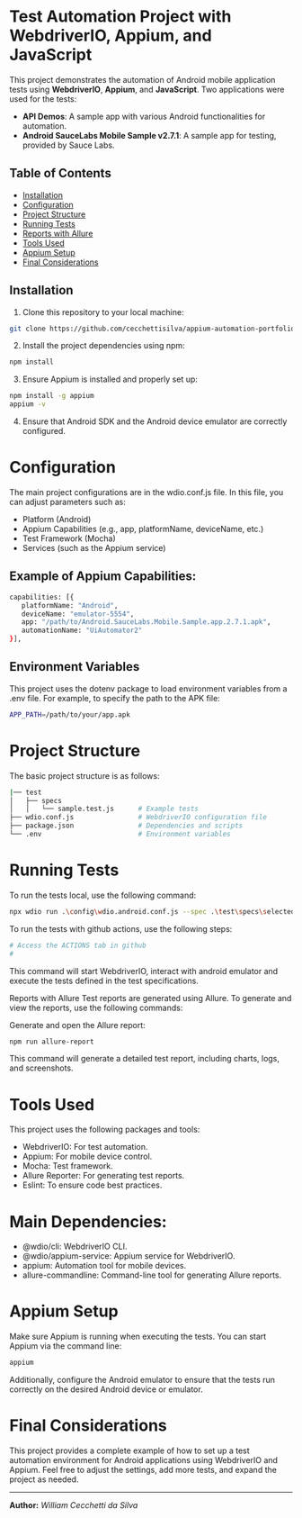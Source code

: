 # Test Automation Project with WebdriverIO, Appium, and JavaScript

This project demonstrates the automation of Android mobile application tests using **WebdriverIO**, **Appium**, and **JavaScript**.
Two applications were used for the tests:

- **API Demos**: A sample app with various Android functionalities for automation.
- **Android SauceLabs Mobile Sample v2.7.1**: A sample app for testing, provided by Sauce Labs.

## Table of Contents

- [Installation](#installation)
- [Configuration](#configuration)
- [Project Structure](#project-structure)
- [Running Tests](#running-tests)
- [Reports with Allure](#reports-with-allure)
- [Tools Used](#tools-used)
- [Appium Setup](#appium-setup)
- [Final Considerations](#final-considerations)

## Installation

1. Clone this repository to your local machine:

```bash {"id":"01J86N2K94RZFC6CARM2ZMKSBN"}
git clone https://github.com/cecchettisilva/appium-automation-portfolio3.git
```

2. Install the project dependencies using npm:

```bash {"id":"01J86N2K94RZFC6CARM6NES70K"}
npm install
```

3. Ensure Appium is installed and properly set up:

```bash {"id":"01J86N2K94RZFC6CARMAD62BHH"}
npm install -g appium
appium -v
```

4. Ensure that Android SDK and the Android device emulator are correctly configured.

# Configuration

The main project configurations are in the wdio.conf.js file. In this file, you can adjust parameters such as:

- Platform (Android)
- Appium Capabilities (e.g., app, platformName, deviceName, etc.)
- Test Framework (Mocha)
- Services (such as the Appium service)

## Example of Appium Capabilities:

```bash {"id":"01J86N2K94RZFC6CARMCRX8VB3"}
capabilities: [{
   platformName: "Android",
   deviceName: "emulator-5554",
   app: "/path/to/Android.SauceLabs.Mobile.Sample.app.2.7.1.apk",
   automationName: "UiAutomator2"
}],

```

## Environment Variables

This project uses the dotenv package to load environment variables from a .env file. For example, to specify the path to the APK file:

```bash {"id":"01J86N2K94RZFC6CARMEDV8YQE"}
APP_PATH=/path/to/your/app.apk

```

# Project Structure

The basic project structure is as follows:

```bash {"id":"01J86N2K94RZFC6CARMFE357RQ"}
|── test
│   ├── specs
│   │   └── sample.test.js      # Example tests
├── wdio.conf.js                # WebdriverIO configuration file
├── package.json                # Dependencies and scripts
└── .env                        # Environment variables

```

# Running Tests

To run the tests local, use the following command:

```bash {"id":"01J86N2K94RZFC6CARMGF5CAPR"}
npx wdio run .\config\wdio.android.conf.js --spec .\test\specs\selected-spec.js

```

To run the tests with github actions, use the following steps:

```bash {"id":"01J86NFYHKPP0GGVEZBQZ7MM4W"}
# Access the ACTIONS tab in github 
# 
```

This command will start WebdriverIO, interact with android emulator and execute the tests defined in the test specifications.

Reports with Allure
Test reports are generated using Allure. To generate and view the reports, use the following commands:

Generate and open the Allure report:

```bash {"id":"01J86N2K94RZFC6CARMKQZG6DC"}
npm run allure-report

```

This command will generate a detailed test report, including charts, logs, and screenshots.

# Tools Used

This project uses the following packages and tools:

- WebdriverIO: For test automation.
- Appium: For mobile device control.
- Mocha: Test framework.
- Allure Reporter: For generating test reports.
- Eslint: To ensure code best practices.

# Main Dependencies:

- @wdio/cli: WebdriverIO CLI.
- @wdio/appium-service: Appium service for WebdriverIO.
- appium: Automation tool for mobile devices.
- allure-commandline: Command-line tool for generating Allure reports.

# Appium Setup

Make sure Appium is running when executing the tests. You can start Appium via the command line:

```bash {"id":"01J86N2K95P8NQGNC1TAE9HFEY"}
appium

```

Additionally, configure the Android emulator to ensure that the tests run correctly on the desired Android device or emulator.

# Final Considerations

This project provides a complete example of how to set up a test automation environment for Android applications using WebdriverIO and Appium. Feel free to adjust the settings, add more tests, and expand the project as needed.

---

__Author:__ _William Cecchetti da Silva_